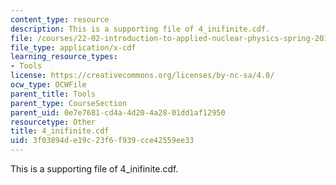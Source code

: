 ```yaml
---
content_type: resource
description: This is a supporting file of 4_inifinite.cdf.
file: /courses/22-02-introduction-to-applied-nuclear-physics-spring-2012/3f03894de19c23f6f939cce42559ee33_4_inifinite.cdf
file_type: application/x-cdf
learning_resource_types:
- Tools
license: https://creativecommons.org/licenses/by-nc-sa/4.0/
ocw_type: OCWFile
parent_title: Tools
parent_type: CourseSection
parent_uid: 0e7e7681-cd4a-4d20-4a28-01dd1af12950
resourcetype: Other
title: 4_inifinite.cdf
uid: 3f03894d-e19c-23f6-f939-cce42559ee33
---
```

This is a supporting file of 4_inifinite.cdf.